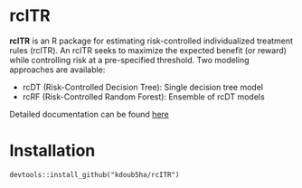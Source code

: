 # rcITR

**rcITR** is an R package for estimating risk-controlled individualized treatment rules (rcITR). An rcITR seeks to maximize the expected benefit (or reward) while controlling risk at a pre-specified threshold. Two modeling approaches are available:

- rcDT (Risk-Controlled Decision Tree): Single decision tree model
- rcRF (Risk-Controlled Random Forest): Ensemble of rcDT models 

Detailed documentation can be found <a href = "https://github.com/kdoub5ha/rcITR/tree/master/inst/doc/rcITR-vignette.html" target="_blank">here</a>

# Installation
```{r, echo = TRUE, eval = FALSE, warning = FALSE, error = FALSE, message = FALSE}
devtools::install_github("kdoub5ha/rcITR")
```
